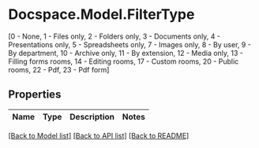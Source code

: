 # Docspace.Model.FilterType
[0 - None, 1 - Files  only, 2 - Folders only, 3 - Documents only, 4 - Presentations only, 5 - Spreadsheets only, 7 - Images only, 8 - By user, 9 - By department, 10 - Archive only, 11 - By extension, 12 - Media only, 13 - Filling forms rooms, 14 - Editing rooms, 17 - Custom rooms, 20 - Public rooms, 22 - Pdf, 23 - Pdf form]

## Properties

Name | Type | Description | Notes
------------ | ------------- | ------------- | -------------

[[Back to Model list]](../README.md#documentation-for-models) [[Back to API list]](../README.md#documentation-for-api-endpoints) [[Back to README]](../README.md)


